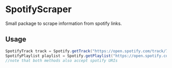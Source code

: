# SpotifyScraper
Small package to scrape information from spotify links.

## Usage
```java
SpotifyTrack track = Spotify.getTrack("https://open.spotify.com/track/7tdBXBfqfXSWpMaMA8QaES?si=c42ed48da2c54781");
SpotifyPlaylist playlist = Spotify.getPlaylist("https://open.spotify.com/playlist/43U6d4I4GykkoF2oW9b97G?si=9d00346cc4a047e9");
//note that both methods also accept spotify URIs
```
